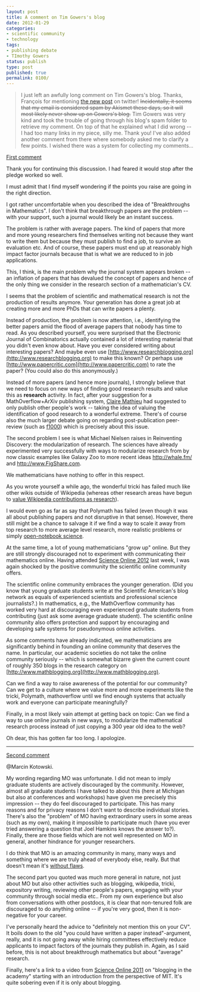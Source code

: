 ```yaml
---
layout: post
title: A comment on Tim Gowers's blog
date: 2012-01-29
categories:
- scientific community
- technology
tags:
- publishing debate
- TImothy Gowers
status: publish
type: post
published: true
permalink: 0100/
---
```


> I just left an awfully long comment on Tim Gowers's blog. Thanks, François for mentioning [the new post](http://gowers.wordpress.com/2012/01/29/whats-wrong-with-electronic-journals/) on twitter! <del datetime="2012-01-30T00:27:21+00:00">Incidentally, it seems that my email is considered spam by Akismet these days, so it will most likely never show up on Gowers's blog.</del> Tim Gowers was very kind and took the trouble of going through his blog's spam folder to retrieve my comment. On top of that he explained what I did wrong -- I had too many links in my piece, silly me. Thank you! I've also added another comment from there where somebody asked me to clarify a few points. I wished there was a system for collecting my comments...

[First comment](http://boolesrings.org/krautzberger)

Thank you for continuing this discussion. I had feared it would stop after the pledge worked so well.

I must admit that I find myself wondering if the points you raise are going in the right direction.

I got rather uncomfortable when you described the idea of "Breakthroughs in Mathematics". I don't think that breakthrough papers are the problem -- with your support, such a journal would likely be an instant success.

The problem is rather with average papers. The kind of papers that more and more young researchers find themselves writing not because they want to write them but because they must publish to find a job, to survive an evaluation etc. And of course, these papers must end up at reasonably high impact factor journals because that is what we are reduced to in job applications.

This, I think, is the main problem why the journal system appears broken -- an inflation of papers that has devalued the concept of papers and hence of the only thing we consider in the research section of a mathematician's CV.

I seems that the problem of scientific and mathematical research is not the production of results anymore. Your generation has done a great job at creating more and more PhDs that can write papers a plenty.

Instead of production, the problem is now attention, i.e., identifying the better papers amid the flood of average papers that nobody has time to read. As you described yourself, you were surprised that the Electronic Journal of Combinatorics actually contained a lot of interesting material that you didn't even know about. Have you ever considered writing about interesting papers? And maybe even use [http://www.researchblogging.org](http://www.researchblogging.org) to make this known? Or perhaps use [http://www.papercritic.com](http://www.papercritic.com) to rate the paper? (You could also do this anonymously.)

Instead of more papers (and hence more journals), I strongly believe that we need to focus on new ways of finding good research results and value this as **research** activity. In fact, after your suggestion for a MathOverflow+ArXiv publishing system, [Claire Mathieu](http://teachingintrotocs.blogspot.com/2011/11/journals-conferences-arxiv-my-solution.html) had suggested to only publish other people's work -- taking the idea of valuing the identification of good research to a wonderful extreme. There's of course also the much larger debate going on regarding post-publication peer-review (such as [f1000](http://www.f1000.com/)) which is precisely about this issue.

The second problem I see is what Michael Nielsen raises in Reinventing Discovery: the modularization of research. The sciences have already experimented very successfully with ways to modularize research from by now classic examples like Galaxy Zoo to more recent ideas http://whale.fm/ and http://www.FigShare.com.

We mathematicians have nothing to offer in this respect.

As you wrote yourself a while ago, the wonderful tricki has failed much like other wikis outside of Wikipedia (whereas other research areas have begun to [value Wikipedia contributions as research](http://blog.wikimedia.org/2011/04/06/tenure-awarded-based-in-part-on-wikipedia-contributions/)).

I would even go as far as say that Polymath has failed (even though it was all about publishing papers and not disruptive in that sense). However, there still might be a chance to salvage it if we find a way to scale it away from top research to more average level research, more realistic problems or simply [open-notebook science](http://en.wikipedia.org/wiki/Open_notebook_science).

At the same time, a lot of young mathematicians "grow up" online. But they are still strongly discouraged not to experiment with communicating their mathematics online. Having attended [Science Online 2012](http://web.archive.org/web/20110826202353/http://scienceonline2012.com/) last week, I was again shocked by the positive community the scientific online community offers.

The scientific online community embraces the younger generation. (Did you know that young graduate students write at the Scientific American's blog network as equals of experienced scientists and professional science journalists?.) In mathematics, e.g., the MathOverflow community has worked very hard at discouraging even experienced graduate students from contributing (just ask some average graduate student). The scientific online community also offers protection and support by encouraging and developing safe systems for pseudonymous online activities.

As some comments have already indicated, we mathematicians are significantly behind in founding an online community that deserves the name. In particular, our academic societies do not take the online community seriously -- which is somewhat bizarre given the current count of roughly 350 blogs in the research category on [http://www.mathblogging.org](http://www.mathblogging.org).

Can we find a way to raise awareness of the potential for our community? Can we get to a culture where we value more and more experiments like the tricki, Polymath, mathoverflow until we find enough systems that actually work and everyone can participate meaningfully?

Finally, in a most likely vain attempt at getting back on topic: Can we find a way to use online journals in new ways, to modularize the mathematical research process instead of just copying a 300 year old idea to the web?

Oh dear, this has gotten far too long. I apologize.

* * *

[Second comment](http://gowers.wordpress.com/2012/01/29/whats-wrong-with-electronic-journals/#comment-14947)

@Marcin Kotowski.

My wording regarding MO was unfortunate. I did not mean to imply graduate students are actively discouraged by the community. However, almost all graduate students I have talked to about this (here at Michigan but also at conferences and workshops) have given me precisely this impression -- they do feel discouraged to participate. This has many reasons and for privacy reasons I don't want to describe individual stories. There's also the "problem" of MO having extraordinary users in some areas (such as my own), making it impossible to participate much (have you ever tried answering a question that Joel Hamkins knows the answer to?). Finally, there are those fields which are not well represented on MO in general, another hindrance for younger researchers.

I do think that MO is an amazing community in many, many ways and something where we are truly ahead of everybody else, really. But that doesn't mean it's [without flaws](http://ilaba.wordpress.com/2011/03/28/why-im-not-on-mathoverflow/).

The second part you quoted was much more general in nature, not just about MO but also other activities such as blogging, wikipedia, tricki, expository writing, reviewing other people's papers, engaging with your community through social media etc.. From my own experience but also from conversations with other postdocs, it is clear that non-tenured folk are discouraged to do anything online -- if you're very good, then it is non-negative for your career.

I've personally heard the advice to "definitely not mention this on your CV". It boils down to the old "you could have written a paper instead"-argument, really, and it is not going away while hiring committees effectively reduce applicants to impact factors of the journals they publish in. Again, as I said before, this is not about breakthrough mathematics but about "average" research.

Finally, here's a link to a video from [Science Online 2011](http://blogs.scientificamerican.com/a-blog-around-the-clock/2011/11/03/scio11-blogging-in-the-academy/) on "blogging in the academy" starting with an introduction from the perspective of MIT. It's quite sobering even if it is only about blogging.
